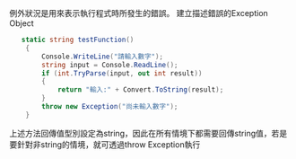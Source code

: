 例外狀況是用來表示執行程式時所發生的錯誤。 建立描述錯誤的Exception Object
``` c#
   static string testFunction()
    {
        Console.WriteLine("請輸入數字");
        string input = Console.ReadLine();
        if (int.TryParse(input, out int result))
        {
            return "輸入:" + Convert.ToString(result);
        }
        throw new Exception("尚未輸入數字");
    }
```

上述方法回傳值型別設定為string，因此在所有情境下都需要回傳string值，若是要針對非string的情境，就可透過throw Exception執行